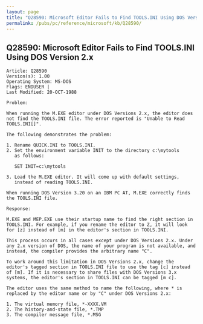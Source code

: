 ```yaml
---
layout: page
title: "Q28590: Microsoft Editor Fails to Find TOOLS.INI Using DOS Version 2.x"
permalink: /pubs/pc/reference/microsoft/kb/Q28590/
---
```


## Q28590: Microsoft Editor Fails to Find TOOLS.INI Using DOS Version 2.x

	Article: Q28590
	Version(s): 1.00
	Operating System: MS-DOS
	Flags: ENDUSER |
	Last Modified: 20-OCT-1988
	
	Problem:
	
	When running the M.EXE editor under DOS Versions 2.x, the editor does
	not find the TOOLS.INI file. The error reported is "Unable to Read
	TOOLS.INI[]".
	
	The following demonstrates the problem:
	
	1. Rename QUICK.INI to TOOLS.INI.
	2. Set the environment variable INIT to the directory c:\mytools
	   as follows:
	
	   SET INIT=c:\mytools
	
	3. Load the M.EXE editor. It will come up with default settings,
	   instead of reading TOOLS.INI.
	
	When running DOS Version 3.20 on an IBM PC AT, M.EXE correctly finds
	the TOOLS.INI file.
	
	Response:
	
	M.EXE and MEP.EXE use their startup name to find the right section in
	TOOLS.INI. For example, if you rename the editor to Z, it will look
	for [z] instead of [m] in the editor's section in TOOLS.INI.
	
	This process occurs in all cases except under DOS Versions 2.x. Under
	any 2.x version of DOS, the name of your program is not available, and
	instead, the compiler provides the arbitrary name "C".
	
	To work around this limitation in DOS Versions 2.x, change the
	editor's tagged section in TOOLS.INI file to use the tag [c] instead
	of [m]. If it is necessary to share files with DOS Versions 3.x
	systems, the editor's section in TOOLS.INI can be tagged [m c].
	
	The editor uses the same method to name the following, where * is
	replaced by the editor name or by "C" under DOS Versions 2.x:
	
	1. The virtual memory file, *-XXXX.VM
	2. The history-and-state file, *.TMP
	3. The compiler message file, *.MSG
